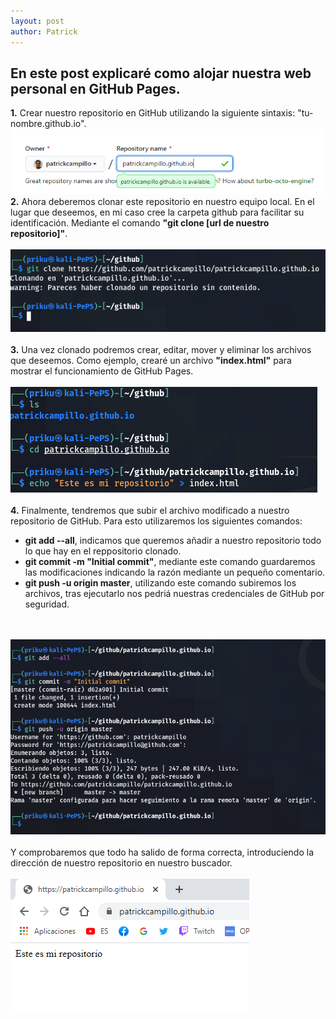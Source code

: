 ```yaml
---
layout: post
author: Patrick
---
```

<h2>En este post explicaré como alojar nuestra web personal en GitHub Pages.</h2>
<p>
    <b>1.</b> Crear nuestro repositorio en GitHub utilizando la siguiente sintaxis: "tu-nombre.github.io".<br/>
<img src="/images/gpages1.png" alt="Primer paso"><br/>
    <b>2.</b> Ahora deberemos clonar este repositorio en nuestro equipo local. En el lugar que deseemos, en mi caso cree la carpeta github para facilitar su identificación. Mediante el comando <b>"git clone [url de nuestro repositorio]"</b>.<br/><br/>
<img src="/images/gpages2.png" alt="Segundo paso"><br/><br/>
    <b>3.</b> Una vez clonado podremos crear, editar, mover y eliminar los archivos que deseemos. Como ejemplo, crearé un archivo <b>"index.html"</b> para mostrar el funcionamiento de GitHub Pages.<br/><br/>
<img src="/images/gpages3.png" alt="Tercer paso"><br/><br/>
    <b>4.</b> Finalmente, tendremos que subir el archivo modificado a nuestro repositorio de GitHub. Para esto utilizaremos los siguientes comandos: 
<ul>
    <li><b>git add --all</b>, indicamos que queremos añadir a nuestro repositorio todo lo que hay en el reppositorio clonado.</li>
    <li><b>git commit -m "Initial commit"</b>, mediante este comando guardaremos las modificaciones indicando la razón mediante un pequeño comentario.</li>
    <li><b>git push -u origin master</b>, utilizando este comando subiremos los archivos, tras ejecutarlo nos pedriá nuestras credenciales de GitHub por seguridad.</li>
</ul><br/><br/>
<img src="/images/gpages4.png" alt="Cuarto paso"><br/><br/>
Y comprobaremos que todo ha salido de forma correcta, introduciendo la dirección de nuestro repositorio en nuestro buscador.<br/><br/>
<img src="/images/gpages5.png" alt="Comprobación">
</p>
